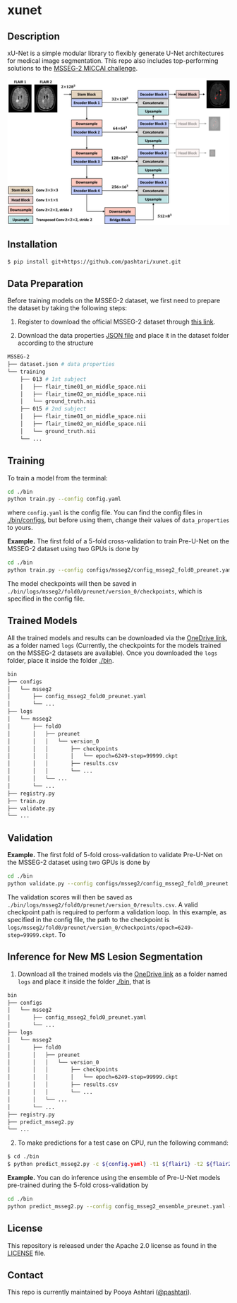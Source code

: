 # xunet

## Description
xU-Net is a simple modular library to flexibly generate U-Net architectures for medical image segmentation. This repo also includes top-performing solutions to the [MSSEG-2 MICCAI challenge](https://portal.fli-iam.irisa.fr/msseg-2/).

![teaser](figures/overall_architecture.png)


## Installation
```bash
$ pip install git+https://github.com/pashtari/xunet.git
```


## Data Preparation

Before training models on the MSSEG-2 dataset, we first need to prepare the dataset by taking the following steps:

1. Register to download the official MSSEG-2 dataset through [this link](https://portal.fli-iam.irisa.fr/msseg-2/).

2. Download the data properties [JSON file](./bin/dataset.json) and place it in the dataset folder according to the structure

```bash
MSSEG-2
├── dataset.json # data properties 
└── training
    ├── 013 # 1st subject
    │   ├── flair_time01_on_middle_space.nii
    │   ├── flair_time02_on_middle_space.nii
    │   └── ground_truth.nii
    ├── 015 # 2nd subject
    │   ├── flair_time01_on_middle_space.nii
    │   ├── flair_time02_on_middle_space.nii
    │   └── ground_truth.nii
    └── ...
```


## Training
To train a model from the terminal:

```bash
cd ./bin
python train.py --config config.yaml
```

where `config.yaml` is the config file. You can find the config files in [./bin/configs](./bin/configs), but before using them, change their values of `data_properties` to yours. 

**Example.** The first fold of a 5-fold cross-validation to train Pre-U-Net on the MSSEG-2 dataset using two GPUs is done by 

```bash
cd ./bin
python train.py --config configs/msseg2/config_msseg2_fold0_preunet.yaml
```
The model checkpoints will then be saved in `./bin/logs/msseg2/fold0/preunet/version_0/checkpoints`, which is specified in the config file.


## Trained Models

All the trained models and results can be downloaded via the [OneDrive link](https://kuleuven-my.sharepoint.com/:f:/g/personal/pooya_ashtari_kuleuven_be/Eqt9kgnovgRHqxyILLU9BoQB6PVH0UZw6HXLejdixVWBaw?e=flgH4R), as a folder named `logs` (Currently, the checkpoints for the models trained on the MSSEG-2 datasets are available). Once you downloaded the `logs` folder, place it inside the folder [./bin](./bin).

```bash
bin
├── configs
│   └── msseg2
│       ├── config_msseg2_fold0_preunet.yaml
│       └── ...
├── logs
│   └── msseg2
│       ├── fold0
│       │   ├── preunet
│       │   │   └── version_0
│       │   │       ├── checkpoints
│       │   │       │   └── epoch=6249-step=99999.ckpt
│       │   │       ├── results.csv
│       │   │       └── ...
│       │   └── ...
│       └── ...
├── registry.py
├── train.py
├── validate.py
└── ...
```


## Validation

**Example.** The first fold of 5-fold cross-validation to validate Pre-U-Net on the MSSEG-2 dataset using two GPUs is done by

```bash
cd ./bin
python validate.py --config configs/msseg2/config_msseg2_fold0_preunet.yaml
```
The validation scores will then be saved as `./bin/logs/msseg2/fold0/preunet/version_0/results.csv`. A valid checkpoint path is required to perform a validation loop. In this example, as specified in the config file, the path to the checkpoint is `logs/msseg2/fold0/preunet/version_0/checkpoints/epoch=6249-step=99999.ckpt`. To 


## Inference for New MS Lesion Segmentation

1. Download all the trained models via the [OneDrive link](https://kuleuven-my.sharepoint.com/:f:/g/personal/pooya_ashtari_kuleuven_be/Eqt9kgnovgRHqxyILLU9BoQB6PVH0UZw6HXLejdixVWBaw?e=flgH4R) as a folder named `logs` and place it inside the folder [./bin](./bin), that is

```bash
bin
├── configs
│   └── msseg2
│       ├── config_msseg2_fold0_preunet.yaml
│       └── ...
├── logs
│   └── msseg2
│       ├── fold0
│       │   ├── preunet
│       │   │   └── version_0
│       │   │       ├── checkpoints
│       │   │       │   └── epoch=6249-step=99999.ckpt
│       │   │       ├── results.csv
│       │   │       └── ...
│       │   └── ...
│       └── ...
├── registry.py
├── predict_msseg2.py
└── ...
```

2. To make predictions for a test case on CPU, run the following command:

```bash
$ cd ./bin
$ python predict_msseg2.py -c ${config.yaml} -t1 ${flair1} -t2 ${flair2} -o ${output}
```

**Example.** You can do inference using the ensemble of Pre-U-Net models pre-trained during the 5-fold cross-validation by

```bash
cd ./bin
python predict_msseg2.py --config config_msseg2_ensemble_preunet.yaml -t1 ${flair1} -t2 ${flair2} -o ${output}
```


## License

This repository is released under the Apache 2.0 license as found in the [LICENSE](LICENSE) file.


## Contact

This repo is currently maintained by Pooya Ashtari ([@pashtari](https://github.com/pashtari)).
